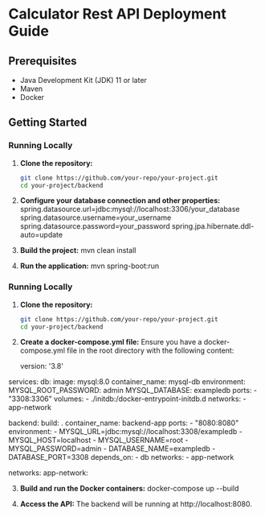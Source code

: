 # Calculator Rest API Deployment Guide

## Prerequisites

- Java Development Kit (JDK) 11 or later
- Maven
- Docker

## Getting Started

### Running Locally

1. **Clone the repository:**

   ```sh
   git clone https://github.com/your-repo/your-project.git
   cd your-project/backend

2. **Configure your database connection and other properties:**
   spring.datasource.url=jdbc:mysql://localhost:3306/your_database
   spring.datasource.username=your_username
   spring.datasource.password=your_password
   spring.jpa.hibernate.ddl-auto=update

3. **Build the project:**
   mvn clean install

4. **Run the application:**
   mvn spring-boot:run
   
   
### Running Locally

1. **Clone the repository:**

   ```sh
   git clone https://github.com/your-repo/your-project.git
   cd your-project/backend

2. **Create a docker-compose.yml file:**
   Ensure you have a docker-compose.yml file in the root directory with the     following content:
   
   version: '3.8'

services:
  db:
    image: mysql:8.0
    container_name: mysql-db
    environment:
      MYSQL_ROOT_PASSWORD: admin
      MYSQL_DATABASE: exampledb
    ports:
      - "3308:3306"
    volumes:
      - ./initdb:/docker-entrypoint-initdb.d
    networks:
      - app-network
      
  backend:
    build: .
    container_name: backend-app
    ports:
      - "8080:8080"
    environment:
      - MYSQL_URL=jdbc:mysql://localhost:3308/exampledb
      - MYSQL_HOST=localhost
      - MYSQL_USERNAME=root
      - MYSQL_PASSWORD=admin
      - DATABASE_NAME=exampledb
      - DATABASE_PORT=3308
    depends_on:
      - db
    networks:
      - app-network

networks:
  app-network:

   

3. **Build and run the Docker containers:**
   docker-compose up --build

4. **Access the API:**
   The backend will be running at http://localhost:8080.
   